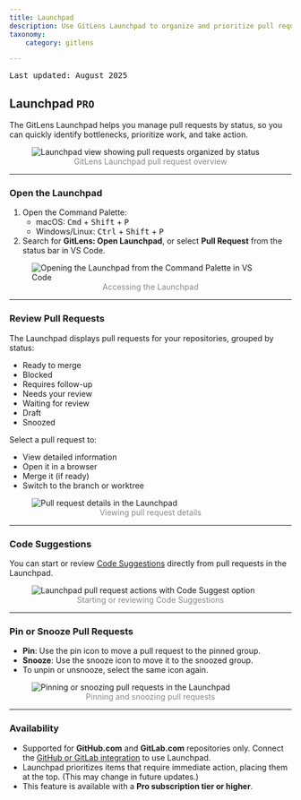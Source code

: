```yaml
---
title: Launchpad
description: Use GitLens Launchpad to organize and prioritize pull requests in VS Code.
taxonomy:
    category: gitlens

---
```


<kbd>Last updated: August 2025</kbd>

## Launchpad <code>PRO</code>

The GitLens Launchpad helps you manage pull requests by status, so you can quickly identify bottlenecks, prioritize work, and take action.

<figure>
  <img src="/wp-content/uploads/gl-launchpad-quickpick.png" class="help-center-img img-bordered" alt="Launchpad view showing pull requests organized by status" />
  <figcaption style="text-align: center; color: #888">GitLens Launchpad pull request overview</figcaption>
</figure>

---

### Open the Launchpad

1. Open the Command Palette:
   - macOS: <kbd>Cmd</kbd> + <kbd>Shift</kbd> + <kbd>P</kbd>
   - Windows/Linux: <kbd>Ctrl</kbd> + <kbd>Shift</kbd> + <kbd>P</kbd>
2. Search for **GitLens: Open Launchpad**, or select **Pull Request** from the status bar in VS Code.

<figure>
  <img src="/wp-content/uploads/gl-access-launchpad.gif" class="help-center-img img-bordered" alt="Opening the Launchpad from the Command Palette in VS Code" />
  <figcaption style="text-align: center; color: #888">Accessing the Launchpad</figcaption>
</figure>

---

### Review Pull Requests

The Launchpad displays pull requests for your repositories, grouped by status:
- Ready to merge
- Blocked
- Requires follow-up
- Needs your review
- Waiting for review
- Draft
- Snoozed

Select a pull request to:
- View detailed information
- Open it in a browser
- Merge it (if ready)
- Switch to the branch or worktree

<figure>
  <img src="/wp-content/uploads/gl-view-pull-request.png" class="help-center-img img-bordered" alt="Pull request details in the Launchpad" />
  <figcaption style="text-align: center; color: #888">Viewing pull request details</figcaption>
</figure>

---

### Code Suggestions

You can start or review [Code Suggestions](/gitlens/gitlens-features/#code-suggest-preview) directly from pull requests in the Launchpad.

<figure>
  <img src="/wp-content/uploads/gl-launchpad-code-suggest.png" class="help-center-img img-bordered" alt="Launchpad pull request actions with Code Suggest option" />
  <figcaption style="text-align: center; color: #888">Starting or reviewing Code Suggestions</figcaption>
</figure>

---

### Pin or Snooze Pull Requests

- **Pin**: Use the pin icon <i class="fa-solid fa-thumbtack"></i> to move a pull request to the pinned group.
- **Snooze**: Use the snooze icon <i class="fa-solid fa-snooze"></i> to move it to the snoozed group.
- To unpin or unsnooze, select the same icon again.

<figure>
  <img src="/wp-content/uploads/gl-launchpad-pin-or-snooze.png" class="help-center-img img-bordered" alt="Pinning or snoozing pull requests in the Launchpad" />
  <figcaption style="text-align: center; color: #888">Pinning and snoozing pull requests</figcaption>
</figure>

---

### Availability

- Supported for **GitHub.com** and **GitLab.com** repositories only. Connect the [GitHub or GitLab integration](/gitlens/gitlens-features/#connecting-the-github-and-gitlab-integration) to use Launchpad.
- Launchpad prioritizes items that require immediate action, placing them at the top. (This may change in future updates.)
- This feature is available with a **Pro subscription tier or higher**.
